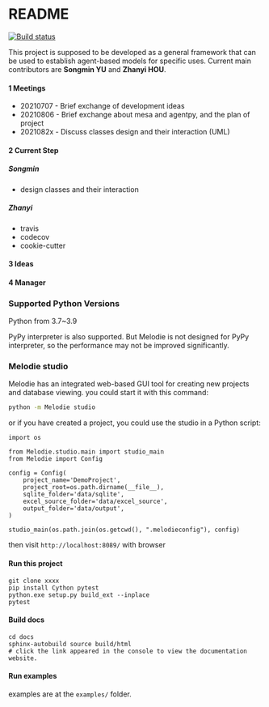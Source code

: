 # README

[![Build status](https://app.travis-ci.com/SongminYu/Melodie.svg?token=qNTghqDqnwadzvj4y4z7&branch=master&status=passed)](https://travis-ci.com/SongminYu)

This project is supposed to be developed as a general framework that can be used to establish agent-based models for
specific uses. Current main contributors are **Songmin YU** and **Zhanyi HOU**.

#### 1 Meetings

- 20210707 - Brief exchange of development ideas
- 20210806 - Brief exchange about mesa and agentpy, and the plan of project
- 2021082x - Discuss classes design and their interaction (UML)

#### 2 Current Step

##### Songmin

- design classes and their interaction

##### Zhanyi

- travis
- codecov
- cookie-cutter

#### 3 Ideas

#### 4 Manager

### Supported Python Versions

Python from 3.7~3.9

PyPy interpreter is also supported. But Melodie is not designed for PyPy interpreter, so the performance may not be
improved significantly.

### Melodie studio

Melodie has an integrated web-based GUI tool for creating new projects and database viewing. you could start it with
this command:

```sh
python -m Melodie studio
```

or if you have created a project, you could use the studio in a Python script:

```python3
import os

from Melodie.studio.main import studio_main
from Melodie import Config

config = Config(
    project_name='DemoProject',
    project_root=os.path.dirname(__file__),
    sqlite_folder='data/sqlite',
    excel_source_folder='data/excel_source',
    output_folder='data/output',
)

studio_main(os.path.join(os.getcwd(), ".melodieconfig"), config)
```

then visit `http://localhost:8089/` with browser

#### Run this project

```shell
git clone xxxx
pip install Cython pytest
python.exe setup.py build_ext --inplace
pytest
```

#### Build docs

```shell
cd docs
sphinx-autobuild source build/html
# click the link appeared in the console to view the documentation website.
```

#### Run examples
examples are at the `examples/` folder.



